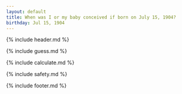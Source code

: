 ```yaml
---
layout: default
title: When was I or my baby conceived if born on July 15, 1904?
birthday: Jul 15, 1904
---
```


{% include header.md %}

{% include guess.md %}

{% include calculate.md %}

{% include safety.md %}

{% include footer.md %}



